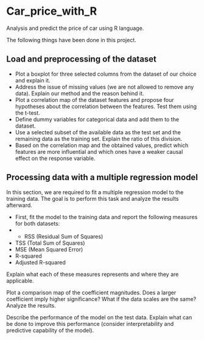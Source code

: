 # Car_price_with_R
Analysis and predict the price of car using R language.

The following things have been done in this project.
## Load and preprocessing of the dataset
- Plot a boxplot for three selected columns from the dataset of our choice and explain it.
- Address the issue of missing values (we are not allowed to remove any data). Explain our method and the reason behind it.
- Plot a correlation map of the dataset features and propose four hypotheses about the correlation between the features. Test them using the t-test.
- Define dummy variables for categorical data and add them to the dataset.
- Use a selected subset of the available data as the test set and the remaining data as the training set. Explain the ratio of this division.
- Based on the correlation map and the obtained values, predict which features are more influential and which ones have a weaker causal effect on the response variable.

## Processing data with a multiple regression model

In this section, we are required to fit a multiple regression model to the training data. The goal is to perform this task and analyze the results afterward.

- First, fit the model to the training data and report the following measures for both datasets:
- - RSS (Residual Sum of Squares)
- TSS (Total Sum of Squares)
- MSE (Mean Squared Error)
- R-squared
- Adjusted R-squared

Explain what each of these measures represents and where they are applicable.

Plot a comparison map of the coefficient magnitudes. Does a larger coefficient imply higher significance? What if the data scales are the same? Analyze the results.

Describe the performance of the model on the test data. Explain what can be done to improve this performance (consider interpretability and predictive capability of the model).
